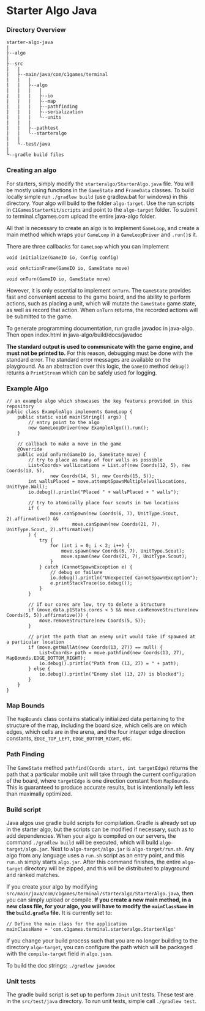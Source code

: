 # Starter Algo Java

### Directory Overview

    starter-algo-java
    |
    ├--algo
    |
    ├--src
    |   |
    |   ├--main/java/com/c1games/terminal
    |   |   |
    |   |   ├--algo
    |   |   |   |
    |   |   |   ├--io
    |   |   |   ├--map
    |   |   |   ├--pathfinding
    |   |   |   ├--serialization
    |   |   |   └--units
    |   |   |
    |   |   ├--pathtest
    |   |   └--starteralgo
    |   |
    |   └--test/java
    |
    └--gradle build files

### Creating an algo

For starters, simply modify the `starteralgo/StarterAlgo.java` file. You will be mostly using functions in the `GameState`
and `FrameData` classes. To build locally simple run `./gradlew build` (use gradlew.bat for windows) in this directory.
Your algo will build to the folder `algo-target`. Use the run scripts in `C1GamesStarterKit/scripts` and point to the 
`algo-target` folder.
To submit to terminal.c1games.com upload the entire java-algo folder.

All that is necessary to create an algo is to implement `GameLoop`, and create a main method 
which wraps your `GameLoop` in a `GameLoopDriver` and `.run()`s it.

There are three callbacks for `GameLoop` which you can implement

    void initialize(GameIO io, Config config)
    
    void onActionFrame(GameIO io, GameState move)
    
    void onTurn(GameIO io, GameState move)

However, it is only essential to implement `onTurn`. The `GameState` provides fast and 
convenient access to the game board, and the ability to perform actions, such as placing a 
unit, which will mutate the `GameState` game state, as well as record that action. When 
`onTurn` returns, the recorded actions will be submitted to the game.

To generate programming documentation, run gradle javadoc in java-algo. Then open index.html in java-algo/build/docs/javadoc

**The standard output is used to communicate with the game engine, and must not be printed to.**
For this reason, debugging must be done with the standard error. The standard error messages are 
available on the playground. As an abstraction over this logic, the `GameIO` method `debug()` 
returns a `PrintStream` which can be safely used for logging.

### Example Algo

    // an example algo which showcases the key features provided in this repository
    public class ExampleAlgo implements GameLoop {
        public static void main(String[] args) {
            // entry point to the algo
            new GameLoopDriver(new ExampleAlgo()).run();
        }
    
        // callback to make a move in the game
        @Override
        public void onTurn(GameIO io, GameState move) {
            // try to place as many of four walls as possible
            List<Coords> wallLocations = List.of(new Coords(12, 5), new Coords(13, 5),
                    new Coords(14, 5), new Coords(15, 5));
            int wallsPlaced = move.attemptSpawnMultiple(wallLocations, UnitType.Wall);
            io.debug().println("Placed " + wallsPlaced + " walls");
    
            // try to atomically place four scouts in two locations
            if (
                    move.canSpawn(new Coords(6, 7), UnitType.Scout, 2).affirmative() &&
                            move.canSpawn(new Coords(21, 7), UnitType.Scout, 2).affirmative()
            ) {
                try {
                    for (int i = 0; i < 2; i++) {
                        move.spawn(new Coords(6, 7), UnitType.Scout);
                        move.spawn(new Coords(21, 7), UnitType.Scout);
                    }
                } catch (CannotSpawnException e) {
                    // debug on failure
                    io.debug().println("Unexpected CannotSpawnException");
                    e.printStackTrace(io.debug());
                }
            }
    
            // if our cores are low, try to delete a Structure
            if (move.data.p1Stats.cores < 5 && move.canRemoveStructure(new Coords(5, 5)).affirmative()) {
                move.removeStructure(new Coords(5, 5));
            }
    
            // print the path that an enemy unit would take if spawned at a particular location
            if (move.getWallAt(new Coords(13, 27)) == null) {
                List<Coords> path = move.pathfind(new Coords(13, 27), MapBounds.EDGE_BOTTOM_RIGHT);
                io.debug().println("Path from (13, 27) = " + path);
            } else {
                io.debug().println("Enemy slot (13, 27) is blocked");
            }
        }
    }

### Map Bounds

The `MapBounds` class contains statically initialized data pertaining to the structure of the 
map, including the board size, which cells are on which edges, which cells are in the arena, and 
the four integer edge direction constants, `EDGE_TOP_LEFT`, `EDGE_BOTTOM_RIGHT`, etc.

### Path Finding

The `GameState` method `pathfind(Coords start, int targetEdge)` returns the path that a particular 
mobile unit will take through the current configuration of the board, where `targetEdge` is one 
direction constant from `MapBounds`. This is guaranteed to produce accurate results, but is intentionally 
left less than maximally optimized.

### Build script

Java algos use gradle build scripts for compilation. Gradle is already set up in the starter algo, but 
the scripts can be modified if necessary, such as to add dependencies. When your algo is compiled on 
our servers, the command `./gradlew build` will be executed, which will build `algo-target/algo.jar`. Next to 
`algo-target/algo.jar` is `algo-target/run.sh`. Any algo from any language uses a `run.sh` script as an entry point, 
and this `run.sh` simply starts `algo.jar`. After this command finishes, the entire `algo-target` directory will 
be zipped, and this will be distributed to playground and ranked matches.

If you create your algo by modifying `src/main/java/com/c1games/terminal/starteralgo/StarterAlgo.java`, 
then you can simply upload or compile. **If you create a new main method, in a new class file, for 
your algo, you will have to modify the `mainClassName` in the `build.gradle` file.** It is currently set to:

    // Define the main class for the application
    mainClassName = 'com.c1games.terminal.starteralgo.StarterAlgo'

If you change your build process such that you are no longer building to the directory `algo-target`, you can
configure the path which will be packaged with the `compile-target` field in `algo.json`.

To build the doc strings: `./gradlew javadoc`

### Unit tests

The gradle build script is set up to perform `JUnit` unit tests. These test are in the `src/test/java` directory. 
To run unit tests, simple call `./gradlew test`.
